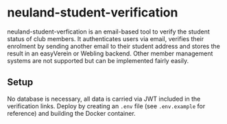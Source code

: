 # neuland-student-verification

neuland-student-verfication is an email-based tool to verify the student status of club members. It authenticates users via email, verifies their enrolment by sending another email to their student address and stores the result in an easyVerein or Webling backend. Other member management systems are not supported but can be implemented fairly easily.

## Setup

No database is necessary, all data is carried via JWT included in the verification links. Deploy by creating an `.env` file (see `.env.example` for reference) and building the Docker container.
